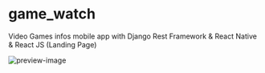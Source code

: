 # game_watch
Video Games infos mobile app with Django Rest Framework  & React Native & React JS (Landing Page)

![preview-image](https://firebasestorage.googleapis.com/v0/b/react-portfolio-3169d.appspot.com/o/github%2Fgw-git.png?alt=media&token=7a4fb000-c00f-4f52-b481-b02a0640e718)
